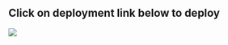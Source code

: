 ## Click on deployment link below to deploy

<a href="https://portal.azure.com/#create/Microsoft.Template/uri/https%3A%2F%2Fraw%2Egithubusercontent%2Ecom%2Fhappy%2Djo%2Fqualys%2Fmaster%2Fazuredeploy%5FQualysVM%5FAPI%5FFunctionApp%2Ejson" target="_blank">
    <img src="https://aka.ms/deploytoazurebutton""/>
